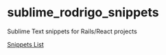 # sublime_rodrigo_snippets
Sublime Text snippets for Rails/React projects


[Snippets List](./SNIPPETS.md)
